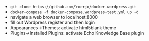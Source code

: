 - `git clone https://github.com/roerjo/docker-wordpress.git`
- `docker-compose -f docker-compose.wordpress-test.yml up -d`
- navigate a web browser to localhost:8000
- fill out Wordpress register and then login
- Appearances->Themes: activate html5blank theme
- Plugins->Installed Plugins: activate Echo Knowledge Base plugin
